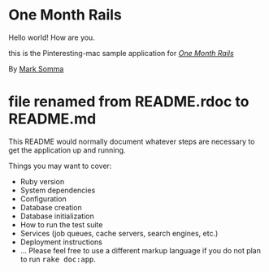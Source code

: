 # One Month Rails

Hello world!
How are you.

this is the Pinteresting-mac sample application for
[*One Month Rails*](https://onemonth.com)

By [Mark Somma](https://plus.google.com/u/0/+MarkSomma/posts)

# file renamed from README.rdoc to README.md
This README would normally document whatever steps are necessary to get the
application up and running.

Things you may want to cover:
* Ruby version
* System dependencies
* Configuration
* Database creation
* Database initialization
* How to run the test suite
* Services (job queues, cache servers, search engines, etc.)
* Deployment instructions
* ...
Please feel free to use a different markup language if you do not plan to run
<tt>rake doc:app</tt>.

